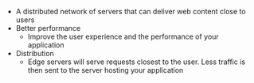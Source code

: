 * A distributed network of servers that can deliver web content close to users
* Better performance
	* Improve the user experience and the performance of your application
* Distribution
	* Edge servers will serve requests closest to the user. Less traffic is then sent to the server hosting your application